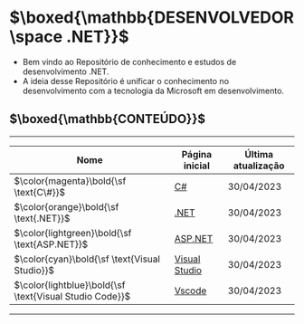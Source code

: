 # $\boxed{\mathbb{DESENVOLVEDOR \space .NET}}$

* Bem vindo ao Repositório de conhecimento e estudos de desenvolvimento .NET.
* A ideia desse Repositório é unificar o conhecimento no desenvolvimento com a tecnologia da Microsoft em desenvolvimento.

## $\boxed{\mathbb{CONTEÚDO}}$

---

|Nome|Página inicial|Última atualização
|---|---|---|
|$\color{magenta}\bold{\sf \text{C\#}}$|[C#](/C%23/README.md)|30/04/2023
|$\color{orange}\bold{\sf \text{.NET}}$|[.NET](/Dotnet/README.md)|30/04/2023
|$\color{lightgreen}\bold{\sf \text{ASP.NET}}$|[ASP.NET](/ASP.NET/README.md)|30/04/2023
|$\color{cyan}\bold{\sf \text{Visual Studio}}$|[Visual Studio](/Visual_Studio/README.md)|30/04/2023
|$\color{lightblue}\bold{\sf \text{Visual Studio Code}}$|[Vscode](/VSCode/README.md)|30/04/2023

---